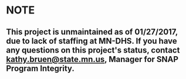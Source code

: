 NOTE
===

This project is unmaintained as of 01/27/2017, due to lack of staffing at MN-DHS. If you have any questions on this project's status, contact kathy.bruen@state.mn.us, Manager for SNAP Program Integrity.
---
